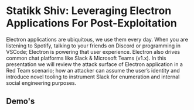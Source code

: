 # Statikk Shiv: Leveraging Electron Applications For Post-Exploitation

Electron applications are ubiquitous, we use them every day. When you are listening to Spotify, talking to your friends on Discord or programming in VSCode; Electron is powering that user experience. Electron also drives common chat platforms like Slack & Microsoft Teams (v1.x). In this presentation we will review the attack surface of Electron application in a Red Team scenario; how an attacker can assume the user’s identity and introduce novel tooling to instrument Slack for enumeration and internal social engineering purposes.


## Demo's
